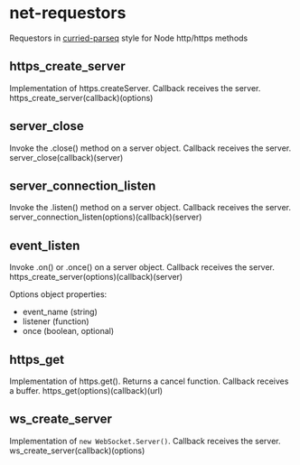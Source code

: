 # net-requestors 
Requestors in [curried-parseq](https://github.com/jlrwi/curried-parseq) style for Node http/https methods 
 
## https_create_server 
Implementation of https.createServer. Callback receives the server. 
    https_create_server(callback)(options) 
 
## server_close 
Invoke the .close() method on a server object. Callback receives the server. 
    server_close(callback)(server) 
 
## server_connection_listen 
Invoke the .listen() method on a server object. Callback receives the server. 
    server_connection_listen(options)(callback)(server) 
 
## event_listen 
Invoke .on() or .once() on a server object. Callback receives the server. 
    https_create_server(options)(callback)(server) 
 
Options object properties: 
- event_name (string) 
- listener (function) 
- once (boolean, optional) 
## https_get 
Implementation of https.get(). Returns a cancel function. Callback receives a buffer. 
    https_get(options)(callback)(url) 
## ws_create_server 
Implementation of `new WebSocket.Server()`. Callback receives the server. 
    ws_create_server(callback)(options) 
